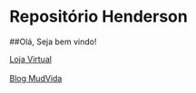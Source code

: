 # Repositório Henderson
 ##Olá, Seja bem vindo!
 
<a href="https://hendersonsantos1.github.io/vihstore/Codigos/index.html">Loja Virtual</a> <br></br>
<a href="https://hendersonsantos1.github.io/vihstore/Codigos/mudvida.html">Blog MudVida</a> 
